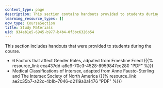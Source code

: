```yaml
---
content_type: page
description: This section contains handouts provided to students during the course.
learning_resource_types: []
ocw_type: CourseSection
title: Study Materials
uid: 934ab1e5-6945-b977-b4b4-0f3bc6326b54
---
```


This section includes handouts that were provided to students during the course.

*   6 Factors that affect Gender Roles, adpated from Ernestine Friedl ({{% resource_link eca437dd-a6e9-70c3-4528-8959847cc280 "PDF" %}})
*   Medical Classifications of Intersex, adapted from Anne Fausto-Sterling and The Intersex Society of North America ({{% resource_link ae2c35b7-a22c-4b1b-7046-d2119a0a1476 "PDF" %}})